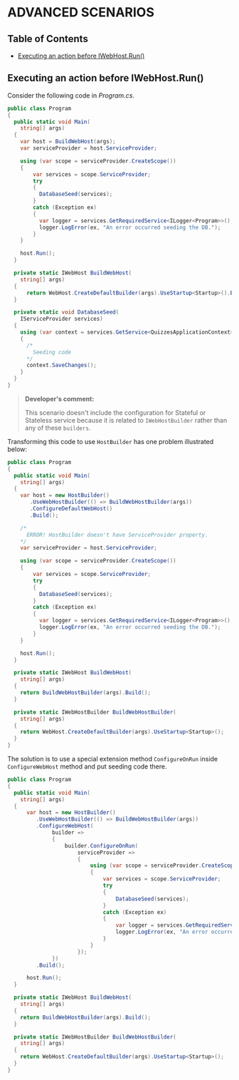 ﻿# ADVANCED SCENARIOS

## Table of Contents
* [Executing an action before IWebHost.Run()](#executing-an-action-before-iwebhostrun)

## Executing an action before IWebHost.Run()

Consider the following code in *Program.cs*.

``` csharp
public class Program
{
  public static void Main(
    string[] args)
  {
    var host = BuildWebHost(args);
    var serviceProvider = host.ServiceProvider;

    using (var scope = serviceProvider.CreateScope())
    {
        var services = scope.ServiceProvider;
        try
        {
          DatabaseSeed(services);
        }
        catch (Exception ex)
        {
          var logger = services.GetRequiredService<ILogger<Program>>();
          logger.LogError(ex, "An error occurred seeding the DB.");
        }
    }

    host.Run();
  }

  private static IWebHost BuildWebHost(
    string[] args)
  {
      return WebHost.CreateDefaultBuilder(args).UseStartup<Startup>().Build();
  }

  private static void DatabaseSeed(
    IServiceProvider services)
  {
    using (var context = services.GetService<QuizzesApplicationContext>())
    {
      /*
        Seeding code
      */
      context.SaveChanges();
    }
  }
}
```

> **Developer's comment:**
> 
> This scenario doesn't include the configuration for Stateful or Stateless service because it is related to `IWebHostBuilder` rather than any of these `builders`. 

Transforming this code to use `HostBuilder` has one problem illustrated below:

``` csharp
public class Program
{
  public static void Main(
    string[] args)
  {
    var host = new HostBuilder()
       .UseWebHostBuilder(() => BuildWebHostBuilder(args))
       .ConfigureDefaultWebHost()
       .Build();

    /*
      ERROR! HostBuilder doesn't have ServiceProvider property.
    */
    var serviceProvider = host.ServiceProvider; 

    using (var scope = serviceProvider.CreateScope())
    {
        var services = scope.ServiceProvider;
        try
        {
          DatabaseSeed(services);
        }
        catch (Exception ex)
        {
          var logger = services.GetRequiredService<ILogger<Program>>();
          logger.LogError(ex, "An error occurred seeding the DB.");
        }
    }

    host.Run();
  }

  private static IWebHost BuildWebHost(
    string[] args)
  {
    return BuildWebHostBuilder(args).Build();
  }

  private static IWebHostBuilder BuildWebHostBuilder(
    string[] args)
  {
    return WebHost.CreateDefaultBuilder(args).UseStartup<Startup>();
  }
}
```

The solution is to use a special extension method `ConfigureOnRun` inside `ConfigureWebHost` method and put seeding code there.

``` csharp
public class Program
{
  public static void Main(
    string[] args)
  {
      var host = new HostBuilder()
         .UseWebHostBuilder(() => BuildWebHostBuilder(args))
         .ConfigureWebHost(
              builder =>
              {
                  builder.ConfigureOnRun(
                      serviceProvider =>
                      {
                          using (var scope = serviceProvider.CreateScope())
                          {
                              var services = scope.ServiceProvider;
                              try
                              {
                                  DatabaseSeed(services);
                              }
                              catch (Exception ex)
                              {
                                  var logger = services.GetRequiredService<ILogger<Program>>();
                                  logger.LogError(ex, "An error occurred seeding the DB.");
                              }
                          }
                      });
              })
         .Build();

      host.Run();
  }

  private static IWebHost BuildWebHost(
    string[] args)
  {
    return BuildWebHostBuilder(args).Build();
  }

  private static IWebHostBuilder BuildWebHostBuilder(
    string[] args)
  {
    return WebHost.CreateDefaultBuilder(args).UseStartup<Startup>();
  }
}
```

